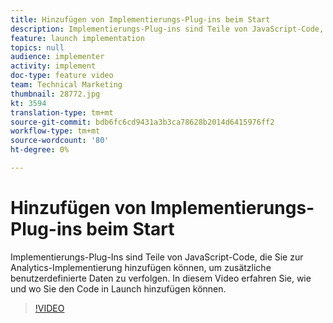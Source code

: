 ```yaml
---
title: Hinzufügen von Implementierungs-Plug-ins beim Start
description: Implementierungs-Plug-ins sind Teile von JavaScript-Code, die Sie zur Analytics-Implementierung hinzufügen können, um zusätzliche benutzerdefinierte Daten zu verfolgen. In diesem Video erfahren Sie, wie und wo Sie den Code in Launch hinzufügen können.
feature: launch implementation
topics: null
audience: implementer
activity: implement
doc-type: feature video
team: Technical Marketing
thumbnail: 28772.jpg
kt: 3594
translation-type: tm+mt
source-git-commit: bdb6fc6cd9431a3b3ca78628b2014d6415976ff2
workflow-type: tm+mt
source-wordcount: '80'
ht-degree: 0%

---
```



# Hinzufügen von Implementierungs-Plug-ins beim Start

Implementierungs-Plug-Ins sind Teile von JavaScript-Code, die Sie zur Analytics-Implementierung hinzufügen können, um zusätzliche benutzerdefinierte Daten zu verfolgen. In diesem Video erfahren Sie, wie und wo Sie den Code in Launch hinzufügen können.

>[!VIDEO](https://video.tv.adobe.com/v/28772/?quality=12&learn=on)

